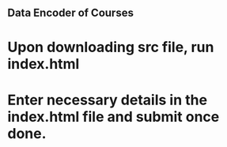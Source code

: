 ## Data Encoder of Courses
# Upon downloading src file, run index.html
# Enter necessary details in the index.html file and submit once done.
